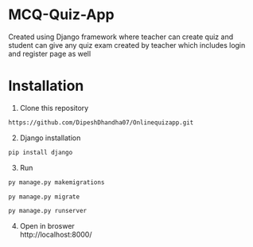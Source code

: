 # MCQ-Quiz-App

Created using Django framework where teacher can create quiz and student can give any quiz exam created by teacher which includes login and register page as well 

# Installation

1. Clone this repository

```html
https://github.com/DipeshDhandha07/Onlinequizapp.git
```
2. Django installation

```html
pip install django
```
3. Run
```html
py manage.py makemigrations
```

```html
py manage.py migrate
```

```html
py manage.py runserver
```
4. Open in broswer<br>
http://localhost:8000/ 
